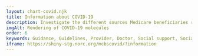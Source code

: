 ```yaml
---
layout: chart-covid.njk
title: Information about COVID-19
description: Investigate the different sources Medicare beneficiaries relied on for information about COVID-19.
imgAlt: Rendering of COVID-19 molecules
order: 6
keywords: Guidance, Guidelines, Provider, Doctor, Social support, Social support network, News, Internet, Social media, Government, Chronic, Coronavirus, Sex, Gender, Age, Income, Race, Ethnicity, Language, English, Dual, Dual eligible, Smoking, Smoker, Tobacco, Immune system, Medicare Advantage, Pandemic
iframe: https://shiny-stg.norc.org/mcbscovid/?information
---
```

